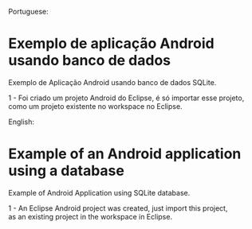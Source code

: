 Portuguese:  
# Exemplo de aplicação Android usando banco de dados  

Exemplo de Aplicação Android usando banco de dados SQLite.  

1 - Foi criado um projeto Android do Eclipse, é só importar esse projeto,   
como um projeto existente no workspace no Eclipse.    



English:
# Example of an Android application using a database  

Example of Android Application using SQLite database.  

1 - An Eclipse Android project was created, just import this project,  
as an existing project in the workspace in Eclipse.  
